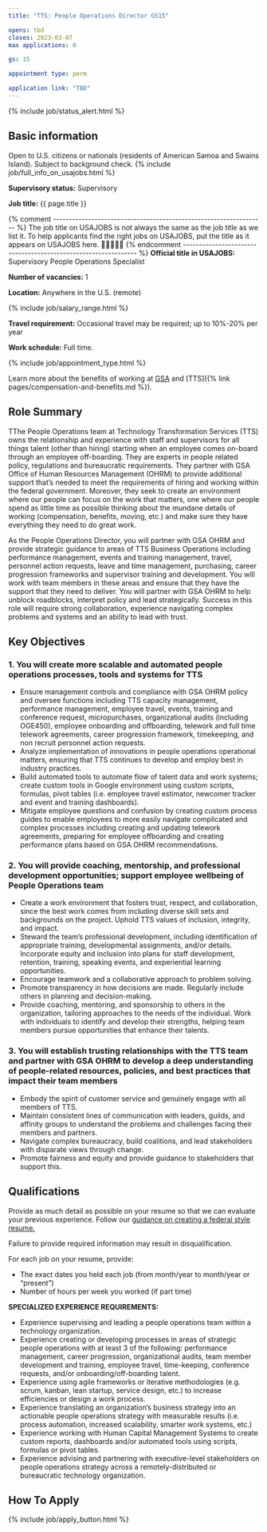 ```yaml
---
title: "TTS: People Operations Director GS15"

opens: tbd
closes: 2023-03-07
max applications: 0

gs: 15

appointment type: perm

application link: "TBD"
---
```


{% include job/status_alert.html %}

## Basic information

Open to U.S. citizens or nationals (residents of American Samoa and Swains
Island). Subject to background check. {% include job/full_info_on_usajobs.html %}

**Supervisory status:** Supervisory

**Job title:** {{ page.title }}

{% comment ------------------------------------------------------------------ %}
The job title on USAJOBS is not always the same as the job title as we list it.
To help applicants find the right jobs on USAJOBS, put the title as it appears
on USAJOBS here.
🔻🔻🔻🔻🔻
{% endcomment --------------------------------------------------------------- %}
**Official title in USAJOBS:** Supervisory People Operations Specialist

**Number of vacancies:** 1

**Location:** Anywhere in the U.S. (remote)

{% include job/salary_range.html %}

**Travel requirement:**
Occasional travel may be required; up to 10%-20% per year

**Work schedule:**
Full time.

{% include job/appointment_type.html %}

Learn more about the benefits of working at [GSA](https://www.gsa.gov/portal/category/26702)
and [TTS]({% link pages/compensation-and-benefits.md %}).

## Role Summary

TThe People Operations team at Technology Transformation Services (TTS) owns the
relationship and experience with staff and supervisors for all things talent
(other than hiring) starting when an employee comes on-board through an employee
off-boarding. They are experts in people related policy, regulations and
bureaucratic requirements. They partner with GSA Office of Human Resources
Management (OHRM) to provide additional support that’s needed to meet the
requirements of hiring and working within the federal government. Moreover,
they seek to create an environment where our people can focus on the work that
matters, one where our people spend as little time as possible thinking about
the mundane details of working (compensation, benefits, moving, etc.) and make
sure they have everything they need to do great work.

As the People Operations Director, you will partner with GSA OHRM and provide
strategic guidance to areas of TTS Business Operations including performance
management, events and training management, travel, personnel action requests,
leave and time management, purchasing, career progression frameworks and
supervisor training and development. You will work with team members in these
areas and ensure that they have the support that they need to deliver. You will
partner with GSA OHRM to help unblock roadblocks, interpret policy and lead
strategically. Success in this role will require strong collaboration,
experience navigating complex problems and systems and an ability to lead with
trust.

## Key Objectives

### 1. You will create more scalable and automated people operations processes, tools and systems for TTS

- Ensure management controls and compliance with GSA OHRM policy and oversee
  functions including TTS capacity management, performance management, employee
  travel, events, training and conference request, micropurchases,
  organizational audits (including OGE450), employee onboarding and offboarding,
  telework and full time telework agreements, career progression framework,
  timekeeping, and non recruit personnel action requests. 
- Analyze implementation of innovations in people operations operational
  matters, ensuring that TTS continues to develop and employ best in industry
  practices. 
- Build automated tools to automate flow of talent data and work systems; create
  custom tools in Google environment using custom scripts, formulas, pivot
  tables (i.e. employee travel estimator, newcomer tracker and event and
  training dashboards).
- Mitigate employee questions and confusion by creating custom process guides to
  enable employees to more easily navigate complicated and complex processes
  including creating and updating telework agreements, preparing for employee
  offboarding and creating performance plans based on GSA OHRM recommendations.

### 2. You will provide coaching, mentorship, and professional development opportunities; support employee wellbeing of People Operations team

- Create a work environment that fosters trust, respect, and collaboration,
  since the best work comes from including diverse skill sets and backgrounds on
  the project. Uphold TTS values of inclusion, integrity, and impact. 
- Steward the team’s professional development, including identification of
  appropriate training, developmental assignments, and/or details. Incorporate
  equity and inclusion into plans for staff development, retention, training,
  speaking events, and experiential learning opportunities. 
- Encourage teamwork and a collaborative approach to problem solving.
- Promote transparency in how decisions are made. Regularly include others in
  planning and decision-making. 
- Provide coaching, mentoring, and sponsorship to others in the organization,
  tailoring approaches to the needs of the individual. Work with individuals to
  identify and develop their strengths, helping team members pursue
  opportunities that enhance their talents.

### 3. You will establish trusting relationships with the TTS team and partner with GSA OHRM to develop a deep understanding of people-related resources, policies, and best practices that impact their team members

- Embody the spirit of customer service and genuinely engage with all members of
  TTS.
- Maintain consistent lines of communication with leaders, guilds, and affinity
  groups to understand the problems and challenges facing their members and
  partners.
- Navigate complex bureaucracy, build coalitions, and lead stakeholders with
  disparate views through change.
- Promote fairness and equity and provide guidance to stakeholders that support
  this.

## Qualifications

Provide as much detail as possible on your resume so that we can evaluate your
previous experience. Follow our [guidance on creating a federal style resume.](https://join.tts.gsa.gov/resume/)

Failure to provide required information may result in disqualification.

For each job on your resume, provide:

- The exact dates you held each job (from month/year to month/year or “present”)
- Number of hours per week you worked (if part time)

**SPECIALIZED EXPERIENCE REQUIREMENTS:**

- Experience supervising and leading a people operations team within a technology organization.
- Experience creating or developing processes in areas of strategic people operations with at least 3 of the following: performance management, career progression, organizational audits, team member development and training, employee travel, time-keeping, conference requests, and/or onboarding/off-boarding talent.
- Experience using agile frameworks or iterative methodologies (e.g. scrum, kanban, lean startup, service design, etc.) to increase efficiencies or design a work process.
- Experience translating an organization’s business strategy into an actionable people operations strategy with measurable results (i.e. process automation, increased scalability, smarter work systems, etc.)
- Experience working with Human Capital Management Systems to create custom reports, dashboards and/or automated tools using scripts, formulas or pivot tables.
- Experience advising and partnering with executive-level stakeholders on people operations strategy across a remotely-distributed or bureaucratic technology organization.

## How To Apply

{% include job/apply_button.html %}
